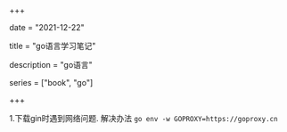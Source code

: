 +++

date = "2021-12-22"

title = "go语言学习笔记"

description = "go语言"

series = ["book", "go"]

+++

1.下载gin时遇到网络问题.
解决办法
```go env -w GOPROXY=https://goproxy.cn```

